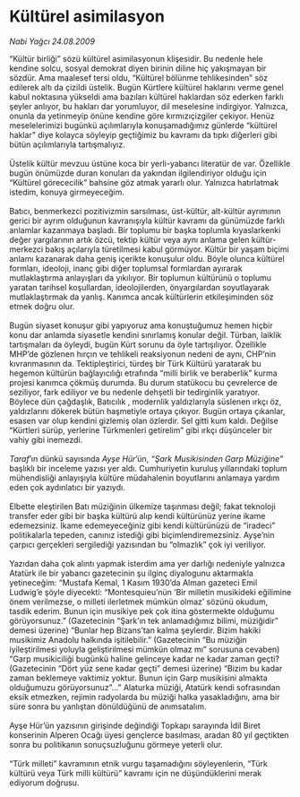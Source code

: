 # Kültürel asimilasyon

*Nabi Yağcı 24.08.2009*

<div class="taraf_structure_2col_1zq">
<div class="margen_n">



 <p>“Kültür birliği” sözü kültürel asimilasyonun klişesidir. Bu nedenle hele kendine solcu, sosyal demokrat diyen birinin diline hiç yakışmayan bir sözdür. Ama maalesef tersi oldu, “Kültürel bölünme tehlikesinden” söz edilerek altı da çizildi üstelik. Bugün Kürtlere kültürel haklarını verme genel kabul noktasına yükseldi ama bazıları kültürel haklardan söz ederken farklı şeyler anlıyor, bu hakları dar yorumluyor, dil meselesine indirgiyor. Yalnızca, onunla da yetinmeyip önüne kendine göre kırmızıçizgiler çekiyor. Henüz meselelerimizi bugünkü açılımlarıyla konuşamadığımız günlerde “kültürel haklar” diye kolayca söyleyip geçtiğimiz bu kavramı da tıpkı diğerleri gibi bütün açılımlarıyla tartışmalıyız. <br/><br/>Üstelik kültür mevzuu üstüne koca bir yerli-yabancı literatür de var. Özellikle bugün önümüzde duran konuları da yakından ilgilendiriyor olduğu için “Kültürel görececilik” bahsine göz atmak yararlı olur. Yalnızca hatırlatmak istedim, konuya girmeyeceğim. <br/><br/>Batıcı, benmerkezci pozitivizmin sarsılması, üst-kültür, alt-kültür ayrımının gerici bir ayrım olduğunun kavranışıyla kültür kavramı da günümüzde farklı anlamlar kazanmaya başladı. Bir toplumu bir başka toplumla kıyaslarkenki değer yargılarının artık özcü, tektip kültür veya aynı anlama gelen kültür-merkezci bakış açılarıyla türetilmesi kabul görmüyor. Kültür bir yaşam biçimi anlamı kazanarak daha geniş içerikte konuşulur oldu. Böyle olunca kültürel formları, ideoloji, inanç gibi diğer toplumsal formlardan ayırarak mutlaklaştırma anlayışları da yıkılıyor. Bir toplumun kültürünü o toplumu yaratan tarihsel koşullardan, ideolojilerden, önyargılardan soyutlayarak mutlaklaştırmak da yanlış. Kanımca ancak kültürlerin etkileşiminden söz etmek doğru olur. <br/><br/>Bugün siyaset konuşur gibi yapıyoruz ama konuştuğumuz hemen hiçbir konu dar anlamda siyasetle kendini sınırlamış konular değil. Türban, laiklik tartışmaları da öyleydi, bugün Kürt sorunu da öyle tartışılıyor. Özellikle MHP’de gözlenen hırçın ve tehlikeli reaksiyonun nedeni de aynı, CHP’nin kıvranmasının da. Tektipleştirici, türdeş bir Türk Kültürü yaratarak bu hegemon kültürün bağlayıcılığı etrafında “milli birlik ve beraberlik” kurma projesi kanımca çökmüş durumda. Bu durum statükocu bu çevrelerce de seziliyor, fark ediliyor ve bu nedenle dehşetli bir tedirginlik yaratıyor. Böylece dün çağdaşlık, Batıcılık , modernlik yaldızlarıyla süslenen ırkçı öz, yaldızlarını dökerek bütün haşmetiyle ortaya çıkıyor. Bugün ortaya çıkanlar, esasen var olup kendini gizlemiş olan özlerdir. Sel gitti kum kaldı. Değilse “Kürtleri sürüp, yerlerine Türkmenleri getirelim” gibi ırkçı düşünceler bir vahiy gibi inemezdi. <i><br/><br/>Taraf</i>’ın dünkü sayısında <i>Ayşe Hür</i>’ün, <i>“Şark Musikisinden Garp Müziğine”</i> başlıklı bir inceleme yazısı yer aldı. Cumhuriyetin kuruluş yıllarındaki toplum mühendisliği anlayışıyla kültüre müdahalenin boyutlarını anlamaya yardım eden çok aydınlatıcı bir yazıydı. <br/><br/>Elbette eleştirilen Batı müziğinin ülkemize taşınması değil; fakat teknoloji transfer eder gibi bir başka kültürü alıp kendi kültürünüz yerine ikame edemezsiniz. İkame edemeyeceğiniz gibi kendi kültürünüzü de “iradeci” politikalarla tepeden, canınız istediği gibi biçimlendiremezsiniz. Ayşe’nin çarpıcı gerçekleri sergilediği yazısından bu “olmazlık” çok iyi veriliyor. <br/><br/>Yazıdan daha çok alıntı yapmak isterdim ama yer darlığı nedeniyle yalnızca Atatürk ile bir yabancı gazetecinin şu ilginç diyalogunu aktarmakla yetineceğim: “Mustafa Kemal, 1 Kasım 1930’da Alman gazeteci Emil Ludwig’e şöyle diyecekti: “Montesquieu’nün ‘Bir milletin musikideki eğilimine önem verilmezse, o milleti ilerletmek mümkün olmaz’ sözünü okudum, tasdik ederim. Bunun için musikiye pek çok itina göstermekte olduğumu görüyorsunuz.” (Gazetecinin “Şark’ın tek anlamadığımız bilimi, müziğidir” demesi üzerine) “Bunlar hep Bizans’tan kalma şeylerdir. Bizim hakiki musikimiz Anadolu halkında işitilebilir.” (Gazetecinin “Bu müziğin iyileştirilmesi yoluyla geliştirilmesi mümkün olmaz mı” sorusuna cevaben) “Garp musikiciliği bugünkü haline gelinceye kadar ne kadar zaman geçti? (Gazetecinin “Dört yüz sene kadar geçti” demesi üzerine) “Bizim bu kadar zaman beklemeye vaktimiz yoktur. Bunun için Garp musikisini almakta olduğumuzu görüyorsunuz”...” Alaturka müziği, Atatürk kendi sofrasından eksik etmezken, rejimin radyolarda bu müziği halka yasakladığını, ama bir süre sonra bu yanlıştan dönüldüğünü de anımsatalım. <br/><br/>Ayşe Hür’ün yazısının girişinde değindiği Topkapı sarayında İdil Biret konserinin Alperen Ocağı üyesi gençlerce basılması, aradan 80 yıl geçtikten sonra bu politikanın sonuçsuzluğunu görmeye yeterli olur. <br/><br/>“Türk milleti” kavramının etnik vurgu taşamadığını söyleyenlerin, “Türk kültürü veya Türk milli kültürü” kavramı için ne düşündüklerini merak ediyorum doğrusu.</p>
<br/>
<br/>
<br/>



<br/>


<div id="taraf_not">
</div>

</div>


</div>
